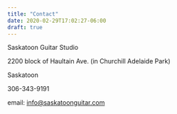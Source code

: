 ```yaml
---
title: "Contact"
date: 2020-02-29T17:02:27-06:00
draft: true
---
```


Saskatoon Guitar Studio

2200 block of Haultain Ave. (in Churchill Adelaide Park)

Saskatoon

306-343-9191

email: info@saskatoonguitar.com

